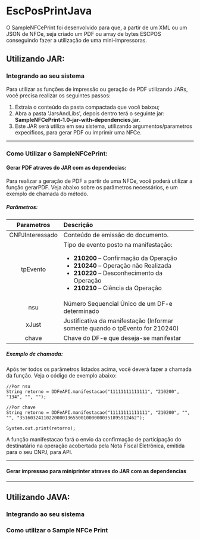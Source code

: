 # EscPosPrintJava

O SampleNFCePrint foi desenvolvido para que, a partir de um XML ou um JSON de NFCe, seja criado um PDF ou array de bytes ESCPOS conseguindo fazer a utilização de uma mini-impressoras. 

## Utilizando JAR:
### Integrando ao seu sistema

Para utilizar as funções de impressão ou geração de PDF utilizando JARs, você precisa realizar os seguintes passos:

1. Extraia o conteúdo da pasta compactada que você baixou;
2. Abra a pasta 'JarsAndLibs', depois dentro terá o seguinte jar: **SampleNFCePrint-1.0-jar-with-dependencies.jar**.
3. Este JAR será utiliza em seu sistema, utilizando argumentos/parametros expecificos, para gerar PDF ou imprimir uma NFCe.

--------

### Como Utilizar o SampleNFCePrint:
#### Gerar PDF atraves do JAR com as dependecias:

Para realizar a geração de PDF a partir de uma NFCe, você poderá utilizar a função gerarPDF. Veja abaixo sobre os parâmetros necessários, e um exemplo de chamada do método.

##### Parâmetros:

Parametros     | Descrição
:-------------:|:-----------
CNPJInteressado | Conteúdo de emissão do documento.
tpEvento        | Tipo de evento posto na manifestação:<ul> <li>**210200** – Confirmação da Operação</li> <li>**210240** – Operação não Realizada</li> <li>**210220** – Desconhecimento da Operação</li> <li>**210210** – Ciência da Operação</li> </ul>
nsu             | Número Sequencial Único de um DF-e determinado
xJust           | Justificativa da manifestação (Informar somente quando o tpEvento for 210240)
chave           | Chave do DF-e que deseja-se manifestar


##### Exemplo de chamada:

Após ter todos os parâmetros listados acima, você deverá fazer a chamada da função. Veja o código de exemplo abaixo:
    
    //Por nsu
    String retorno = DDFeAPI.manifestacao("11111111111111", "210200", "134", "", "");
     
    //Por chave
    String retorno = DDFeAPI.manifestacao("11111111111111", "210200", "", "", "35160324110220000136550010000000351895912462");
     
    System.out.print(retorno);


A função manifestacao fará o envio da confirmação de participação do destinatário na operação acobertada pela Nota Fiscal Eletrônica, emitida para o seu CNPJ, para API.

---------

#### Gerar impressao para miniprinter atraves do JAR com as dependencias

---------

## Utilizando JAVA:
### Integrando ao seu sistema
### Como utilizar o Sample NFCe Print
